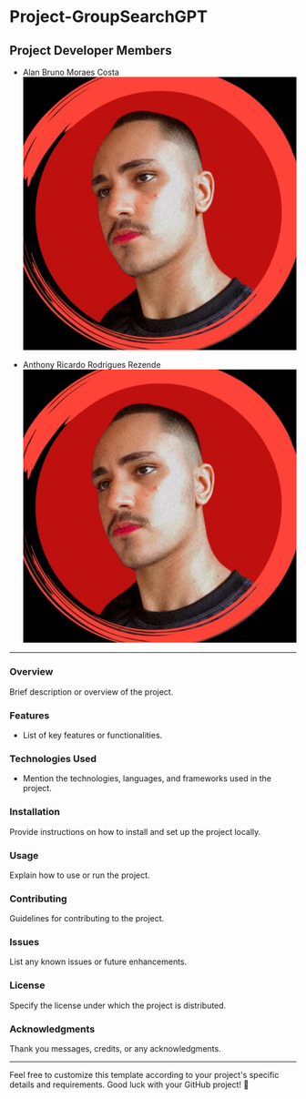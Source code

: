 # Project-GroupSearchGPT

## Project Developer Members
- Alan Bruno Moraes Costa 
  ![Anthony's Photo](./ImagesMembers/anthony.jpeg)

- Anthony Ricardo Rodrigues Rezende
  ![Anthony's Photo](./ImagesMembers/anthony.jpeg)

---

### Overview
Brief description or overview of the project.

### Features
- List of key features or functionalities.

### Technologies Used
- Mention the technologies, languages, and frameworks used in the project.

### Installation
Provide instructions on how to install and set up the project locally.

### Usage
Explain how to use or run the project.

### Contributing
Guidelines for contributing to the project.

### Issues
List any known issues or future enhancements.

### License
Specify the license under which the project is distributed.

### Acknowledgments
Thank you messages, credits, or any acknowledgments.

---

Feel free to customize this template according to your project's specific details and requirements. Good luck with your GitHub project! 🚀
